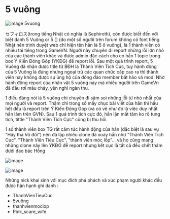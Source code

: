 # 5 vuông

![image 5vuong](http://gamevn.com/attachments/upload_2020-5-19_21-44-9-png.291366/)


セフィロス(trong tiếng Nhật có nghĩa là Sephiroth), còn được biết đến với biệt danh 5 Vuông or 5 [] (do một số người trên forum không có font tiếng Nhật nên trình duyệt web chỉ hiện tên hắn là 5 ô vuông), là 1 thành viên có nhiều tai tiếng trong GameVN. Người này chuyên đi report những lỗi lớn nhỏ của các thành viên khác và được admin đặc cách cho có hẳn 1 topic trong box Ý Kiến Đóng Góp (YKĐG) để report lỗi. Sau một quá trình report, 5 Vuông đã nhận được title từ BĐH là Thành Viên Tích Cực, tuy hành động của 5 Vuông là đúng nhưng ngoại trừ các quan chức cấp cao ra thì thành viên này không được sự ủng hộ của đông đảo member bất hảo và mod. Nhờ hành động report của nhân vật 5 vuông này mà nhiều người trên GameVn đã đầu rơi máu chảy, yên nghỉ ngàn thu.

1 điều đáng nói là 5 vuông chỉ chuyên đi săm soi những lỗi từ nhỏ nhất của mọi người và report. Thậm chí trong số mấy chục bài viết của hắn thì hầu hết đều là report trên Ý Kiến Đóng Góp (và có vẻ như đó là việc duy nhất hắn làm trên GVN). Sau 1 quá trình tích cực đó, hắn lặn mất tăm ko rõ tung tích, tittle "Thành Viên Tích Cực" cũng bị thu hồi.

1 số thành viên box TG rất căm tức hành động của hắn (đặc biệt là sau vụ "Hãy thả Vô đối") nên đã lập nhiều clone đá xoáy hắn như "Thành Viên Tích Cực", "Thành Viên Tiêu Cực", "thành viên móc lốp"... và họ cũng mang những clone này lên YKĐG để report nhưng kết cục là tất cả đều chết thảm dưới đao bác Hồng

![image](http://gamevn.com/attachments/upload_2020-5-19_21-45-57.png)

![image](http://gamevn.com/attachments/upload_2020-5-19_21-55-46.png)



Những nick khai sinh với mục đích phá phách và xúc phạm người khác đều được hân hạnh ghi danh :
- ThanhVienTieuCuc
- 5vuông
- thanhvienmoclop
- Pink_scare_wife
